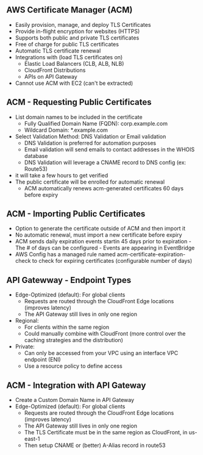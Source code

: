 ## AWS Certificate Manager (ACM)
- Easily provision, manage, and deploy TLS Certificates
- Provide in-flight encryption for websites (HTTPS)
- Supports both public and private TLS certificates
- Free of charge for public TLS certificates
- Automatic TLS certificate renewal
- Integrations with (load TLS certificates on)
    - Elastic Load Balancers (CLB, ALB, NLB)
    - CloudFront Distributions
    - APIs on  API Gateway
- Cannot use ACM with EC2 (can't be extracted)

## ACM - Requesting Public Certificates
- List domain names to be included in the certificate
    - Fully Qualified Domain Name (FQDN): corp.example.com
    - Wildcard Domain: *.example.com
- Select Validation Method: DNS Validation or Email validation
    - DNS Validation is preferred for automation purposes
    - Email validation will send emails to contact addresses in the WHOIS database
    - DNS Validation will leverage a CNAME record to DNS config (ex: Route53)
- it will take a few hours to get verified
- The public certificate will be enrolled for automatic renewal
    - ACM automatically renews acm-generated certificates 60 days before expiry

## ACM - Importing Public Certificates
- Option to generate the certificate outside of ACM and then import it
- No automatic renewal, must import a new certificate before expiry
- ACM sends daily expiration events startin 45 days prior to expiration
        - The # of days can be configured
        - Events are appearing in EventBridge
- AWS Config has a managed rule named acm-certificate-expiration-check to check for expiring certificates (configurable number of days)

## API Gatewway - Endpoint Types
- Edge-Optimized (default): For global clients
    - Requests are routed through the CloudFront Edge locations (improves latency)
    - The API Gateway still lives in only one region
- Regional:
    - For clients within the same region
    - Could manually combine with CloudFront (more control over the caching strategies and the distribution)
- Private:
    - Can only be accessed from your VPC using an interface VPC endpoint (ENI)
    - Use a resource policy to define access

## ACM - Integration with API Gateway
- Create a Custom Domain Name in API Gateway
- Edge-Optimized (default): For global clients
    - Requests are routed through the CloudFront Edge locations (improves latency)
    - The API Gateway still lives in only one region
    - The TLS Certificate must be in the same region as CloudFront, in us-east-1
    - Then setup CNAME or (better) A-Alias record in route53
